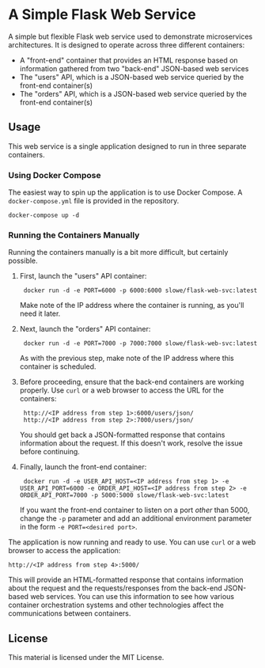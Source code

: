 # A Simple Flask Web Service

A simple but flexible Flask web service used to demonstrate microservices architectures. It is designed to operate across three different containers:

* A "front-end" container that provides an HTML response based on information gathered from two "back-end" JSON-based web services
* The "users" API, which is a JSON-based web service queried by the front-end container(s)
* The "orders" API, which is a JSON-based web service queried by the front-end container(s)

## Usage

This web service is a single application designed to run in three separate containers.

### Using Docker Compose

The easiest way to spin up the application is to use Docker Compose. A `docker-compose.yml` file is provided in the repository.

```
docker-compose up -d
```

### Running the Containers Manually

Running the containers manually is a bit more difficult, but certainly possible.

1. First, launch the "users" API container:

        docker run -d -e PORT=6000 -p 6000:6000 slowe/flask-web-svc:latest

    Make note of the IP address where the container is running, as you'll need it later.

2. Next, launch the "orders" API container:

        docker run -d -e PORT=7000 -p 7000:7000 slowe/flask-web-svc:latest

    As with the previous step, make note of the IP address where this container is scheduled.

3. Before proceeding, ensure that the back-end containers are working properly. Use `curl` or a web browser to access the URL for the containers:

        http://<IP address from step 1>:6000/users/json/
        http://<IP address from step 2>:7000/users/json/

    You should get back a JSON-formatted response that contains information about the request. If this doesn't work, resolve the issue before continuing.

4. Finally, launch the front-end container:

        docker run -d -e USER_API_HOST=<IP address from step 1> -e USER_API_PORT=6000 -e ORDER_API_HOST=<IP address from step 2> -e ORDER_API_PORT=7000 -p 5000:5000 slowe/flask-web-svc:latest

    If you want the front-end container to listen on a port _other_ than 5000, change the `-p` parameter and add an additional environment parameter in the form `-e PORT=<desired port>`.

The application is now running and ready to use. You can use `curl` or a web browser to access the application:

    http://<IP address from step 4>:5000/

This will provide an HTML-formatted response that contains information about the request and the requests/responses from the back-end JSON-based web services. You can use this information to see how various container orchestration systems and other technologies affect the communications between containers.

## License

This material is licensed under the MIT License.
